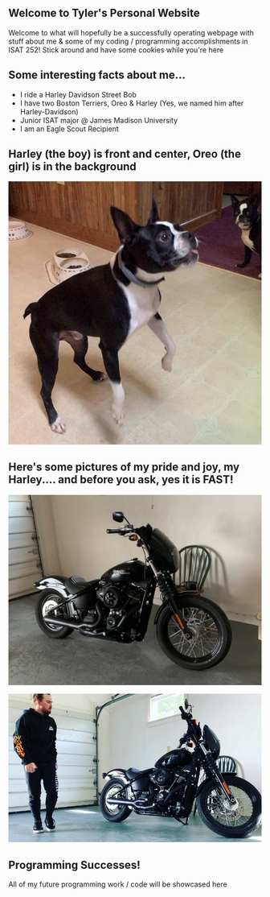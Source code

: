 ## Welcome to Tyler's Personal Website

Welcome to what will hopefully be a successfully operating webpage with stuff about me & some of my coding / programming accomplishments in ISAT 252! Stick around and have some cookies while you're here

## Some interesting facts about me...
- I ride a Harley Davidson Street Bob
- I have two Boston Terriers, Oreo & Harley (Yes, we named him after Harley-Davidson)
- Junior ISAT major @ James Madison University
- I am an Eagle Scout Recipient

## Harley (the boy) is front and center, Oreo (the girl) is in the background

![](IMG_E1667.JPG)

## Here's some pictures of my pride and joy, my Harley.... and before you ask, yes it is FAST!

![](IMG_1534.JPG)

![](DKWO5998.JPG)

## Programming Successes!
All of my future programming work / code will be showcased here
